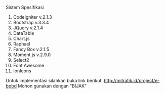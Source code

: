Sistem Spesifikasi
1. CodeIgniter v.2.1.3
2. Bootstrap v.3.3.4
3. JQuery v.2.1.4
4. DataTable
5. Chart.js
6. Raphael
7. Fancy Box v.2.1.5
8. Moment.js v.2.9.0
9. Select2
10. Font Awesome
11. IonIcons

Untuk implementasi silahkan buka link berikut.
http://mitratik.id/project/e-bpbd
Mohon gunakan dengan "BIJAK"
